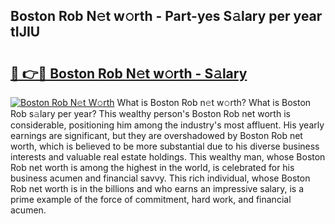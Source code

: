 ## Boston Rob N𝚎t w𝚘rth - Part-yes S𝚊lary per year tIJIU

# <h2><a href="http://gc3ci8.nevu.top/?p=Boston+Rob">🔗 👉🔴 Boston Rob N𝚎t w𝚘rth - S𝚊lary</a></h2>

[![Boston Rob N𝚎t W𝚘rth](https://i.imgur.com/Oavwk0R.jpeg)](http://gc3ci8.nevu.top/?p=Boston+Rob)
What is Boston Rob n𝚎t w𝚘rth? What is Boston Rob s𝚊lary per year?
This wealthy person's Boston Rob net worth is considerable, positioning him among the industry's most affluent. His yearly earnings are significant, but they are overshadowed by Boston Rob net worth, which is believed to be more substantial due to his diverse business interests and valuable real estate holdings. This wealthy man, whose Boston Rob net worth is among the highest in the world, is celebrated for his business acumen and financial savvy. This rich individual, whose Boston Rob net worth is in the billions and who earns an impressive salary, is a prime example of the force of commitment, hard work, and financial acumen.
